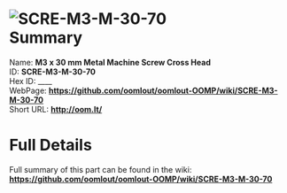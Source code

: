 
![SCRE-M3-M-30-70](https://github.com/oomlout/oomlout-OOMP/blob/master/parts/SCRE-M3-M-30-70/SCRE-M3-M-30-70_420.jpg)   
Summary
=================
  
Name: __M3 x 30 mm Metal Machine Screw Cross Head__    
ID: __SCRE-M3-M-30-70__   
Hex ID: ____   
WebPage: __https://github.com/oomlout/oomlout-OOMP/wiki/SCRE-M3-M-30-70__   
Short URL: __http://oom.lt/__   

Full Details
==========================
Full summary of this part can be found in the wiki:   
__https://github.com/oomlout/oomlout-OOMP/wiki/SCRE-M3-M-30-70__    

